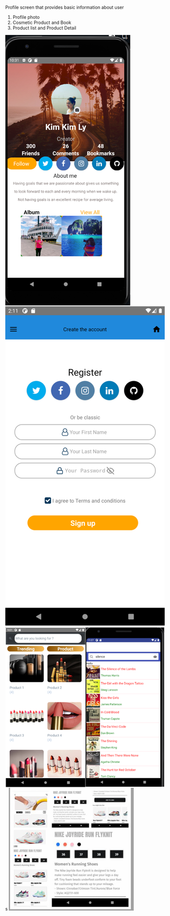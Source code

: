 Profile screen that provides basic information about user
1. Profile photo
2. Cosmetic Product and Book
3. Product list and Product Detail



![](assets/imgs/profilescreen.PNG)
![](assets/imgs/Registerimage.png)
![](assets/imgs/Cosmeticandbook.png)s
![](assets/imgs/Productdemo.png)


